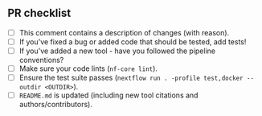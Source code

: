 <!--
# hsrishi/nf-bactvar pull request

Many thanks for contributing to hsrishi/nf-bactvar!

Please fill in the appropriate checklist below (delete whatever is not relevant).
These are the most common things requested on pull requests (PRs).
-->

## PR checklist

- [ ] This comment contains a description of changes (with reason).
- [ ] If you've fixed a bug or added code that should be tested, add tests!
- [ ] If you've added a new tool - have you followed the pipeline conventions?
- [ ] Make sure your code lints (`nf-core lint`).
- [ ] Ensure the test suite passes (`nextflow run . -profile test,docker --outdir <OUTDIR>`).
- [ ] `README.md` is updated (including new tool citations and authors/contributors).
